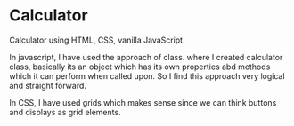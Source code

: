 # Calculator

Calculator using HTML, CSS, vanilla JavaScript.

In javascript, I have used the approach of class. where I created calculator class, basically its an object which has its own properties abd methods which it can perform when called upon. So I find this approach very logical and straight forward.

In CSS, I have used grids which makes sense since we can think buttons and displays as grid elements. 



